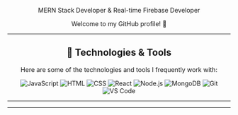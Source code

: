 
<p align="center">MERN Stack Developer & Real-time Firebase Developer</p>

<p align="center">Welcome to my GitHub profile! 🚀</p>



<hr />

<h2 align="center">🔧 Technologies & Tools</h2>

<p align="center">Here are some of the technologies and tools I frequently work with:</p>

<p align="center">
  <img src="https://img.icons8.com/color/48/000000/javascript.png" alt="JavaScript" />
  <img src="https://img.icons8.com/color/48/000000/html-5.png" alt="HTML" />
  <img src="https://img.icons8.com/color/48/000000/css3.png" alt="CSS" />
  <img src="https://img.icons8.com/color/48/000000/react.png" alt="React" />
  <img src="https://img.icons8.com/color/48/000000/nodejs.png" alt="Node.js" />
  <img src="https://img.icons8.com/color/48/000000/mongodb.png" alt="MongoDB" />
  <img src="https://img.icons8.com/color/48/000000/git.png" alt="Git" />
  <img src="https://img.icons8.com/color/48/000000/visual-studio-code.png" alt="VS Code" />
</p>

<hr />

</p>

<hr />
